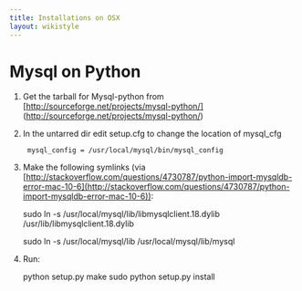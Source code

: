```yaml
---
title: Installations on OSX
layout: wikistyle
---
```


Mysql on Python
=====================


1. Get the tarball for Mysql-python from [http://sourceforge.net/projects/mysql-python/] (http://sourceforge.net/projects/mysql-python/)
1. In the untarred dir edit setup.cfg to change the location of 
   mysql_cfg

        mysql_config = /usr/local/mysql/bin/mysql_config

2. Make the following symlinks (via [http://stackoverflow.com/questions/4730787/python-import-mysqldb-error-mac-10-6](http://stackoverflow.com/questions/4730787/python-import-mysqldb-error-mac-10-6)):

    sudo ln -s /usr/local/mysql/lib/libmysqlclient.18.dylib /usr/lib/libmysqlclient.18.dylib

    sudo ln -s /usr/local/mysql/lib /usr/local/mysql/lib/mysql

3. Run:

    python setup.py make
    sudo python setup.py install




